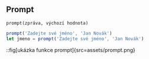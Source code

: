 ## Prompt

`prompt(zpráva, výchozí hodnota)`

```js
prompt('Zadejte své jméno', 'Jan Novák')
let jmeno = prompt('Zadejte své jméno', 'Jan Novák')
```

::fig[ukázka funkce prompt]{src=assets/prompt.png}
